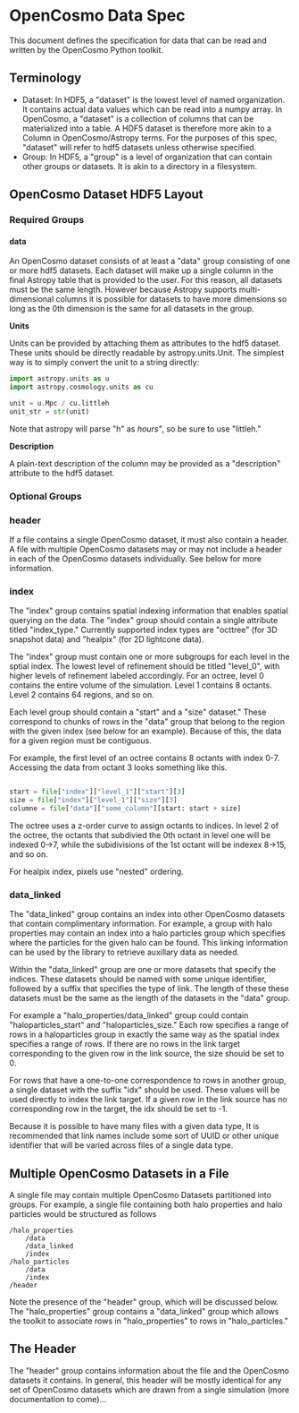  # OpenCosmo Data Spec

This document defines the specification for data that can be read and written by the OpenCosmo Python toolkit.


## Terminology

- Dataset: In HDF5, a "dataset" is the lowest level of named organization. It contains actual data values which can be read into a numpy array. In OpenCosmo, a "dataset" is a collection of columns that can be materialized into a table. A HDF5 dataset is therefore more akin to a Column in OpenCosmo/Astropy terms. For the purposes of this spec, "dataset" will refer to hdf5 datasets unless otherwise specified.
- Group: In HDF5, a "group" is a level of organization that can contain other groups or datasets. It is akin to a directory in a filesystem.


## OpenCosmo Dataset HDF5 Layout

### Required Groups

#### data

An OpenCosmo dataset consists of at least a "data" group consisting of one or more hdf5 datasets. Each dataset will make up a single column in the final Astropy table that is provided to the user. For this reason, all datasets must be the same length. However because Astropy supports multi-dimensional columns it is possible for datasets to have more dimensions so long as the 0th dimension is the same for all datasets in the group.

**Units**

Units can be provided by attaching them as attributes to the hdf5 dataset. These units should be directly readable by astropy.units.Unit. The simplest way is to simply convert the unit to a string directly:

```python
import astropy.units as u
import astropy.cosmology.units as cu

unit = u.Mpc / cu.littleh
unit_str = str(unit)

```
Note that astropy will parse "h" as *hours"*, so be sure to use "littleh."

**Description**

A plain-text description of the column may be provided as a "description" attribute to the hdf5 dataset.

### Optional Groups

### header

If a file contains a single OpenCosmo dataset, it must also contain a header. A file with multiple OpenCosmo datasets may or may not include a header in each of the OpenCosmo datasets individually. See below for more information.

### index

The "index" group contains spatial indexing information that enables spatial querying on the data. The "index" group should contain a single attribute titled "index_type." Currently supported index types are "octtree" (for 3D snapshot data) and "healpix" (for 2D lightcone data).

The "index" group must contain one or more subgroups for each level in the sptial index. The lowest level of refinement should be titled "level_0", with higher levels of refinement labeled accordingly. For an octree, level 0 contains the entire volume of the simulation. Level 1 contains 8 octants. Level 2 contains 64 regions, and so on.

Each level group should contain a "start" and a "size" dataset." These correspond to chunks of rows in the "data" group that belong to the region with the given index (see below for an example). Because of this, the data for a given region must be contiguous.

For example, the first level of an octree contains 8 octants with index 0-7. Accessing the data from octant 3 looks something like this.

```python

start = file["index"]["level_1"]["start"][3]
size = file["index"]["level_1"]["size"][3]
columne = file["data"]["some_column"][start: start + size]
```

The octree uses a z-order curve to assign octants to indices. In level 2 of the octree, the octants that subdivied the 0th octant in level one will be indexed 0->7, while the subidivisions of the 1st octant will be indexex 8->15, and so on.

For healpix index, pixels use "nested" ordering.

### data_linked

The "data_linked" group contains an index into other OpenCosmo datasets that contain complimentary information. For example, a group with halo properties may contain an index into a halo particles group which specifies where the particles for the given halo can be found. This linking information can be used by the library to retrieve auxillary data as needed.

Within the "data_linked" group are one or more datasets that specify the indices. These datasets should be named with some unique identifier, followed by a suffix that specifies the type of link. The length of these these datasets must be the same as the length of the datasets in the "data" group. 

For example a "halo_properties/data_linked" group could contain "haloparticles_start" and "haloparticles_size." Each row specifies a range of rows in a haloparticles group in exactly the same way as the spatial index specifies a range of rows. If there are no rows in the link target corresponding to the given row in the link source, the size should be set to 0.

For rows that have a one-to-one correspondence to rows in another group, a single dataset with the suffix "idx" should be used. These values will be used directly to index the link target. If a given row in the link source has no corresponding row in the target, the idx should be set to -1.

Because it is possible to have many files with a given data type, It is recommended that link names include some sort of UUID or other unique identifier that will be varied across files of a single data type.


## Multiple OpenCosmo Datasets in a File

A single file may contain multiple OpenCosmo Datasets partitioned into groups. For example, a single file containing both halo properties and halo particles would be structured as follows

```text
/halo_properties
    /data
    /data_linked
    /index
/halo_particles
    /data
    /index
/header
```

Note the presence of the "header" group, which will be discussed below. The "halo_properties" group contains a "data_linked" group which allows the toolkit to associate rows in "halo_properties" to rows in "halo_particles."

## The Header

The "header" group contains information about the file and the OpenCosmo datasets it contains. In general, this header will be mostly identical for any set of OpenCosmo datasets which are drawn from a single simulation (more documentation to come)...




